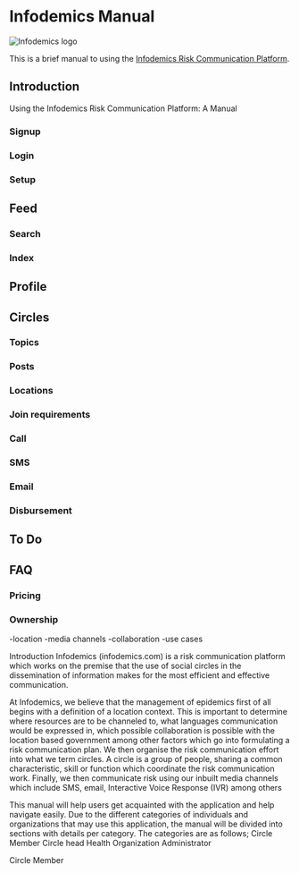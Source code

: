 # Infodemics Manual

![Infodemics logo](https://infodemics.com/logo.png)

This is a brief manual to using the [Infodemics Risk Communication Platform](https://infodemics.com).


## Introduction
Using the Infodemics Risk Communication Platform: A Manual

### Signup

### Login

### Setup

## Feed

### Search

### Index

## Profile

## Circles

### Topics

### Posts

### Locations

### Join requirements

### Call

### SMS

### Email

### Disbursement

## To Do

## FAQ

### Pricing

### Ownership


-location
-media channels
-collaboration
-use cases

Introduction
Infodemics (infodemics.com) is a risk communication platform which works on the premise that the use of social circles in the dissemination of information makes for the most efficient and effective communication.

At Infodemics, we believe that the management of epidemics first of all begins with a definition of a location context. This is important to determine where resources are to be channeled to, what languages communication would be expressed in, which possible collaboration is possible with the location based government among other factors which go into formulating a risk communication plan. We then organise the risk communication effort into what we term circles. A circle is a group of people, sharing a common characteristic, skill or function which coordinate the risk communication work. Finally, we then communicate risk using our inbuilt media channels which include SMS, email, Interactive Voice Response (IVR) among others

This manual will help users get acquainted with the application and help navigate easily. 
Due to the different categories of individuals and organizations that may use this application, the manual will be divided into sections with details per category.
The categories are as follows;
Circle Member
Circle head
Health Organization
Administrator

Circle Member




